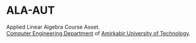# ALA-AUT
Applied Linear Algebra Course Asset.<br>
[Computer Engineering Department](https://ceit.aut.ac.ir/) of [Amirkabir University of Technology](https://aut.ac.ir/).
